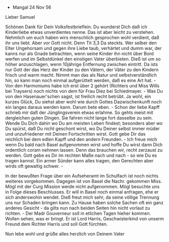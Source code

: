 + Mangal 24 Nov 56

Lieber Samuel

Schönen Dank für Dein Volksfestbrieflein. Du wunderst Dich daß ich Kinderliebe etwas unverdientes nenne. Das ist aber leicht zu verstehen. Nehmlich um euch haben wirs menschlich gesprochen wohl verdient, daß ihr uns liebt. Aber vor Gott nicht. Denn Tit 3,3
Da steckts. Wer selber den Elter Ungehorsam und gegen ihre Liebe taub, verhärtet und dumm war, der kanns nur als Gnade betrachten, wenn seine Kinder ihn nicht über Bord werfen und im Selbstdünkel den einstigen Vater überbieten. Dieß ist um so höher anzuschlagen, wenn 10jährige Entfernung zwischen eintritt. Da ists nur Gott der das Herz der Kinder zu den Vätern, der Väter zu den Kindern frisch und warm macht. Nimmt man das als Natur und selbstverständlich hin, so kann man noch einmal aufgerüttelt werden, daß es eine Art hat. - Von den Harmoniums habe ich erst über 2 gehört (Richters und Miss Wills bei Traysers) noch nichts von dem für Frau Diez bei Schiedmayer. - Was Du von den Hasenauer'schen sagst, ist freilich recht betrübt. Ja wohl, ein kurzes Glück, Du siehst aber wohl wie durch Gottes Dazwischenkunft noch ein langes daraus werden kann. Darum bete eben. - 
Schon der liebe Kapff schrieb mir daß der Jünglingsverein etwas erlahme. So gehts meist mit dergleichen guten Dingen. Sie fahren nicht lange fort dasselbe zu sein. Wende Du Dich dahin wo Du am meisten Leben findest; besonders aber wo Du spürst, daß Du nicht geschont wirst, wo Du Deiner selbst immer müder und unzufriedener mit Deinen Fortschritten wirst. Gott gebe Dir das reichlich bei dem edlen Kapff und den andern Freunden. - 
Ich freue mich wenn Du bald nach Basel aufgenommen wirst und hoffe Du wirst dann Dich ordentlich coram nehmen lassen. Denn das brauchen wir, recht zerzaust zu werden. Gott gebe es Dir im rechten Maße nach und nach - so wie Du es tragen kannst. Ein armer Sünder kann alles tragen, den Gerechten aber wirds oft gewaltig schwer. -

In der bewußten Frage über ein Aufseheramt im Schulfach ist noch nichts weiteres vorgekommen. Dagegen ist von Basel die Nachr. gekommen Miss. Mögl mit der Curg Mission werde nicht aufgenommen. Mögl besuchte uns in Folge dieses Beschlusses. Er will in Basel noch einmal anfragen, ehe er sich anderswohin wendet. Dieß freut mich sehr, da seine völlige Trennung uns nur Schaden bringen kann. Zu Hause haben solche Sachen oft ein ganz anderes Gesicht - da gilts nun nach beiden Seiten hin nicht vorlaut zu richten. - 
Der Madr Gouverneur soll in etlichen Tagen hieher kommen. Wollen sehen, was er bringt. Er ist Lord Harris, Geschwisterkind von unserm Freund dem Richter Harris und soll Gott fürchten.

Nun lebe wohl und grüße alles herzlich von Deinem
 Vater

